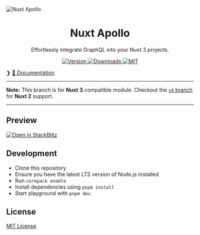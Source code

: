 ![Nuxt Apollo](./docs/public/cover.jpg)

<h1 align="center">Nuxt Apollo</h1>

<p align="center">Effortlessly integrate GraphQL into your Nuxt 3 projects.</p>

<p align="center">
  <!-- <a href="https://github.com/nuxt-community/apollo-module/actions?query=branch%3Amain+event%3Apush">
    <img alt="CI" src="https://github.com/nuxt-community/apollo-module/actions/workflows/ci.yml/badge.svg?branch=main"/>
  </a> -->
  
  <a href="https://npmjs.com/package/nuxt-apollo/v/next">
      <img alt="Version" src="https://img.shields.io/npm/v/nuxt-apollo/next?color=blue&style=flat-square"/>
  </a>
  
  <a href="https://npmjs.com/package/nuxt-apollo/v/next">
      <img alt="Downloads" src="https://img.shields.io/npm/dt/nuxt-apollo/next?color=blue&style=flat-square"/>
  </a>
  
  <a href="https://opensource.org/licenses/MIT">
      <img alt="MIT" src="https://img.shields.io/badge/License-MIT-blue.svg?style=flat-square"/>
  </a>
</p>

❯  [📖 Documentation](https://apollo.nuxtjs.org)

---

**Note:** This branch is for **Nuxt 3** compatible module. Checkout the [`v4` branch](https://github.com/nuxt-modules/apollo/tree/v4) for **Nuxt 2** support. 

---

## Preview

[![Open in StackBlitz](https://developer.stackblitz.com/img/open_in_stackblitz.svg)](https://stackblitz.com/edit/nuxt-apollo-demo)

## Development

- Clone this repository
- Ensure you have the latest LTS version of Node.js installed
- Run `corepack enable`
- Install dependencies using `pnpm install`
- Start playground with `pnpm dev`

## License

[MIT License](./LICENSE)
